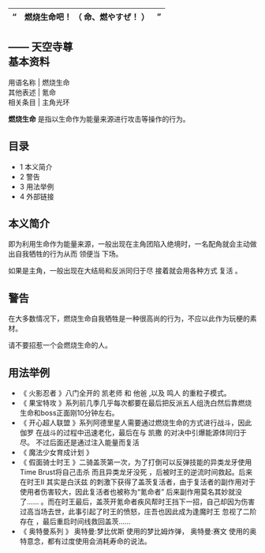“  |  **燃烧生命吧！** （  **命、燃やすぜ！** ）  |  ”   
---|---|---  
——  天空寺尊  
**基本资料**  
---  
用语名称  |  燃烧生命   
其他表述  |  氪命   
相关条目  |  主角光环   
  
**燃烧生命** 是指以生命作为能量来源进行攻击等操作的行为。

##  目录

  * 1  本义简介 
  * 2  警告 
  * 3  用法举例 
  * 4  外部链接 

##  本义简介

即为利用生命作为能量来源，一般出现在主角团陷入绝境时，一名配角就会主动做出自我牺牲的行为从而  领便当  下场。

如果是主角，一般出现在大结局和反派同归于尽  接着就会用各种方式  复活  。

##  警告

在大多数情况下，燃烧生命自我牺牲是一种很高尚的行为，不应以此作为玩梗的素材。

请不要招惹一个会燃烧生命的人。

##  用法举例

  * 《  火影忍者  》八门全开的  凯老师  和  他爸  ,以及  鸣人  的重粒子模式。 
  * 《  果宝特攻  》系列前几季几乎每次都要在最后把反派五人组洗白然后靠燃烧生命和boss正面刚10分钟左右。 
  * 《  开心超人联盟  》系列阿德里星人需要通过燃烧生命的方式进行战斗，因此  伽罗  在战斗的过程中迅速老化，最后在与  凯撒  的对决中引爆能源体同归于尽。  不过后面还是通过注入能量而复活 
  * 《  魔法少女育成计划  》 
  * 《  假面骑士时王  》二骑盖茨第一次，为了打倒可以反弹技能的异类龙牙使用Time Brust将自己击杀  而且异类龙牙没死  ，后被时王的逆流时间救起。后来在时王Ⅱ  其实是白沃兹  的刺激下获得了盖茨复活者，由于复活者的副作用对于使用者伤害较大，因此复活者也被称为“氪命者”  后来副作用莫名其妙就没了……  。而在时王最后，盖茨开氪命者疾风帮时王挡下一招，自己却因为伤害过高当场去世，此事引起了时王的愤怒，庄吾也因此成为逢魔时王  忽视了二阶存在  ，最后重启时间线救回盖茨…… 
  * 《  奥特曼系列  》  奥特曼:梦比优斯  使用的梦比姆炸弹，  奥特曼:赛文  使用的奥特意念，都有过度使用会消耗寿命的说法。 